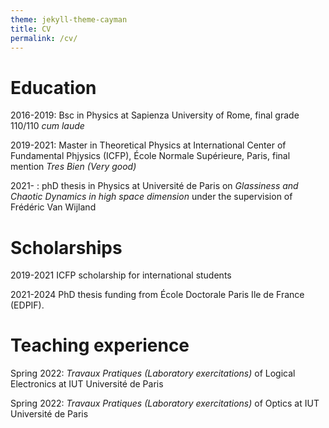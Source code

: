 ```yaml
---
theme: jekyll-theme-cayman
title: CV
permalink: /cv/
---
```


# Education

2016-2019: Bsc in Physics at Sapienza University of Rome, final grade 110/110 _cum laude_

2019-2021: Master in Theoretical Physics at International Center of Fundamental Phjysics (ICFP), École Normale Supérieure, Paris, final mention _Tres Bien (Very good)_

2021- : phD thesis in Physics at Université de Paris on _Glassiness and Chaotic Dynamics in high space dimension_ under the supervision of Frédéric Van Wijland

# Scholarships

2019-2021 ICFP scholarship for international students

2021-2024 PhD thesis funding from École Doctorale Paris Ile de France (EDPIF).

# Teaching experience

Spring 2022: _Travaux Pratiques (Laboratory exercitations)_ of Logical Electronics at IUT Université de Paris

Spring 2022: _Travaux Pratiques (Laboratory exercitations)_ of Optics at IUT Université de Paris
